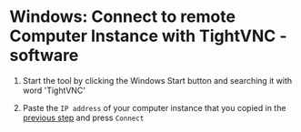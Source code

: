 # Windows: Connect to remote Computer Instance with TightVNC -software
 
1. Start the tool by clicking the Windows Start button and searching it with word 'TightVNC'
  
2. Paste the `IP address` of your computer instance that you copied in the [previous step](connect-to-instance.md#CopyIP) and press `Connect` 